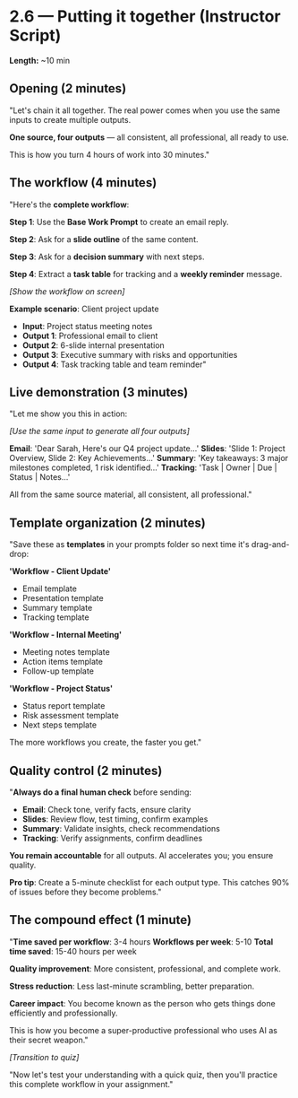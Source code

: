 # 2.6 — Putting it together (Instructor Script)

**Length:** ~10 min

## Opening (2 minutes)

"Let's chain it all together. The real power comes when you use the same inputs to create multiple outputs.

**One source, four outputs** — all consistent, all professional, all ready to use.

This is how you turn 4 hours of work into 30 minutes."

## The workflow (4 minutes)

"Here's the **complete workflow**:

**Step 1**: Use the **Base Work Prompt** to create an email reply.

**Step 2**: Ask for a **slide outline** of the same content.

**Step 3**: Ask for a **decision summary** with next steps.

**Step 4**: Extract a **task table** for tracking and a **weekly reminder** message.

_[Show the workflow on screen]_

**Example scenario**: Client project update

- **Input**: Project status meeting notes
- **Output 1**: Professional email to client
- **Output 2**: 6-slide internal presentation
- **Output 3**: Executive summary with risks and opportunities
- **Output 4**: Task tracking table and team reminder"

## Live demonstration (3 minutes)

"Let me show you this in action:

_[Use the same input to generate all four outputs]_

**Email**: 'Dear Sarah, Here's our Q4 project update...'
**Slides**: 'Slide 1: Project Overview, Slide 2: Key Achievements...'
**Summary**: 'Key takeaways: 3 major milestones completed, 1 risk identified...'
**Tracking**: 'Task | Owner | Due | Status | Notes...'

All from the same source material, all consistent, all professional."

## Template organization (2 minutes)

"Save these as **templates** in your prompts folder so next time it's drag-and-drop:

**'Workflow - Client Update'**

- Email template
- Presentation template
- Summary template
- Tracking template

**'Workflow - Internal Meeting'**

- Meeting notes template
- Action items template
- Follow-up template

**'Workflow - Project Status'**

- Status report template
- Risk assessment template
- Next steps template

The more workflows you create, the faster you get."

## Quality control (2 minutes)

"**Always do a final human check** before sending:

- **Email**: Check tone, verify facts, ensure clarity
- **Slides**: Review flow, test timing, confirm examples
- **Summary**: Validate insights, check recommendations
- **Tracking**: Verify assignments, confirm deadlines

**You remain accountable** for all outputs. AI accelerates you; you ensure quality.

**Pro tip**: Create a 5-minute checklist for each output type. This catches 90% of issues before they become problems."

## The compound effect (1 minute)

"**Time saved per workflow**: 3-4 hours
**Workflows per week**: 5-10
**Total time saved**: 15-40 hours per week

**Quality improvement**: More consistent, professional, and complete work.

**Stress reduction**: Less last-minute scrambling, better preparation.

**Career impact**: You become known as the person who gets things done efficiently and professionally.

This is how you become a super-productive professional who uses AI as their secret weapon."

_[Transition to quiz]_

"Now let's test your understanding with a quick quiz, then you'll practice this complete workflow in your assignment."
